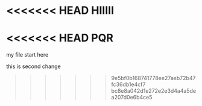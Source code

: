 <<<<<<< HEAD
HIIIII
=======
<<<<<<< HEAD
PQR
=======
my file start here

this is second change
>>>>>>> 9e5bf0b168741778ee27aeb72b47fc36db1e4cf7
>>>>>>> bc8e8a042d1e272e2e3d4a4a5dea207d0e6b4ce5
